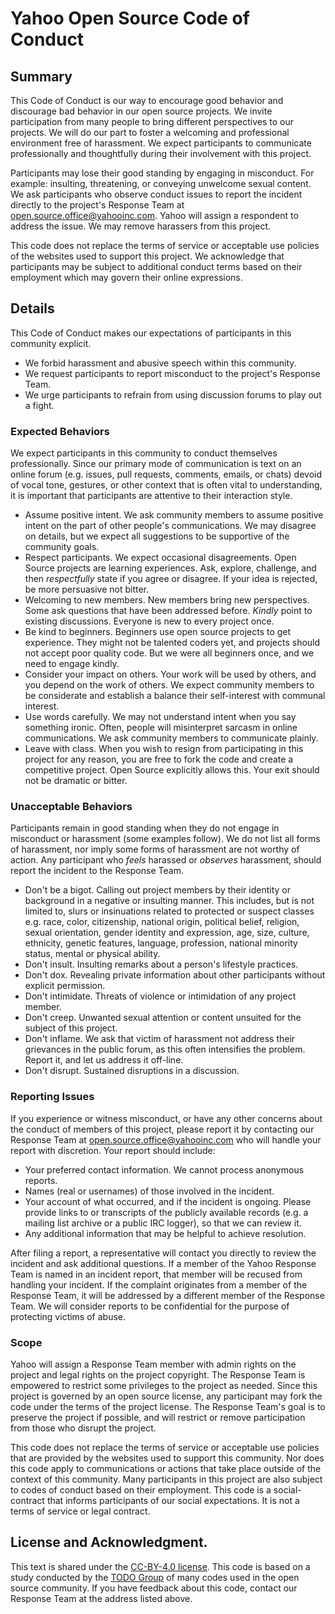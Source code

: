 # Yahoo Open Source Code of Conduct

## [](https://git.ouryahoo.com/pages/developer/Open-Source-Guide/docs/publishing/publishing-template/conduct/#summary)Summary

This Code of Conduct is our way to encourage good behavior and discourage bad behavior in our open source projects. We invite participation from many people to bring different perspectives to our projects. We will do our part to foster a welcoming and professional environment free of harassment. We expect participants to communicate professionally and thoughtfully during their involvement with this project.

Participants may lose their good standing by engaging in misconduct. For example: insulting, threatening, or conveying unwelcome sexual content. We ask participants who observe conduct issues to report the incident directly to the project's Response Team at [open.source.office@yahooinc.com](mailto:open.source.office@yahooinc.com). Yahoo will assign a respondent to address the issue. We may remove harassers from this project.

This code does not replace the terms of service or acceptable use policies of the websites used to support this project. We acknowledge that participants may be subject to additional conduct terms based on their employment which may govern their online expressions.

## [](https://git.ouryahoo.com/pages/developer/Open-Source-Guide/docs/publishing/publishing-template/conduct/#details)Details

This Code of Conduct makes our expectations of participants in this community explicit.

* We forbid harassment and abusive speech within this community.
* We request participants to report misconduct to the project's Response Team.
* We urge participants to refrain from using discussion forums to play out a fight.

### [](https://git.ouryahoo.com/pages/developer/Open-Source-Guide/docs/publishing/publishing-template/conduct/#expected-behaviors)Expected Behaviors

We expect participants in this community to conduct themselves professionally. Since our primary mode of communication is text on an online forum (e.g. issues, pull requests, comments, emails, or chats) devoid of vocal tone, gestures, or other context that is often vital to understanding, it is important that participants are attentive to their interaction style.

* Assume positive intent. We ask community members to assume positive intent on the part of other people's communications. We may disagree on details, but we expect all suggestions to be supportive of the community goals.
* Respect participants. We expect occasional disagreements. Open Source projects are learning experiences. Ask, explore, challenge, and then _respectfully_ state if you agree or disagree. If your idea is rejected, be more persuasive not bitter.
* Welcoming to new members. New members bring new perspectives. Some ask questions that have been addressed before. _Kindly_ point to existing discussions. Everyone is new to every project once.
* Be kind to beginners. Beginners use open source projects to get experience. They might not be talented coders yet, and projects should not accept poor quality code. But we were all beginners once, and we need to engage kindly.
* Consider your impact on others. Your work will be used by others, and you depend on the work of others. We expect community members to be considerate and establish a balance their self-interest with communal interest.
* Use words carefully. We may not understand intent when you say something ironic. Often, people will misinterpret sarcasm in online communications. We ask community members to communicate plainly.
* Leave with class. When you wish to resign from participating in this project for any reason, you are free to fork the code and create a competitive project. Open Source explicitly allows this. Your exit should not be dramatic or bitter.

### [](https://git.ouryahoo.com/pages/developer/Open-Source-Guide/docs/publishing/publishing-template/conduct/#unacceptable-behaviors)Unacceptable Behaviors

Participants remain in good standing when they do not engage in misconduct or harassment (some examples follow). We do not list all forms of harassment, nor imply some forms of harassment are not worthy of action. Any participant who _feels_ harassed or _observes_ harassment, should report the incident to the Response Team.

* Don't be a bigot. Calling out project members by their identity or background in a negative or insulting manner. This includes, but is not limited to, slurs or insinuations related to protected or suspect classes e.g. race, color, citizenship, national origin, political belief, religion, sexual orientation, gender identity and expression, age, size, culture, ethnicity, genetic features, language, profession, national minority status, mental or physical ability.
* Don't insult. Insulting remarks about a person's lifestyle practices.
* Don't dox. Revealing private information about other participants without explicit permission.
* Don't intimidate. Threats of violence or intimidation of any project member.
* Don't creep. Unwanted sexual attention or content unsuited for the subject of this project.
* Don't inflame. We ask that victim of harassment not address their grievances in the public forum, as this often intensifies the problem. Report it, and let us address it off-line.
* Don't disrupt. Sustained disruptions in a discussion.

### [](https://git.ouryahoo.com/pages/developer/Open-Source-Guide/docs/publishing/publishing-template/conduct/#reporting-issues)Reporting Issues

If you experience or witness misconduct, or have any other concerns about the conduct of members of this project, please report it by contacting our Response Team at [open.source.office@yahooinc.com](mailto:open.source.office@yahooinc.com) who will handle your report with discretion. Your report should include:

* Your preferred contact information. We cannot process anonymous reports.
* Names (real or usernames) of those involved in the incident.
* Your account of what occurred, and if the incident is ongoing. Please provide links to or transcripts of the publicly available records (e.g. a mailing list archive or a public IRC logger), so that we can review it.
* Any additional information that may be helpful to achieve resolution.

After filing a report, a representative will contact you directly to review the incident and ask additional questions. If a member of the Yahoo Response Team is named in an incident report, that member will be recused from handling your incident. If the complaint originates from a member of the Response Team, it will be addressed by a different member of the Response Team. We will consider reports to be confidential for the purpose of protecting victims of abuse.

### [](https://git.ouryahoo.com/pages/developer/Open-Source-Guide/docs/publishing/publishing-template/conduct/#scope)Scope

Yahoo will assign a Response Team member with admin rights on the project and legal rights on the project copyright. The Response Team is empowered to restrict some privileges to the project as needed. Since this project is governed by an open source license, any participant may fork the code under the terms of the project license. The Response Team's goal is to preserve the project if possible, and will restrict or remove participation from those who disrupt the project.

This code does not replace the terms of service or acceptable use policies that are provided by the websites used to support this community. Nor does this code apply to communications or actions that take place outside of the context of this community. Many participants in this project are also subject to codes of conduct based on their employment. This code is a social-contract that informs participants of our social expectations. It is not a terms of service or legal contract.

## [](https://git.ouryahoo.com/pages/developer/Open-Source-Guide/docs/publishing/publishing-template/conduct/#license-and-acknowledgment)License and Acknowledgment.

This text is shared under the [CC-BY-4.0 license](https://creativecommons.org/licenses/by/4.0/). This code is based on a study conducted by the [TODO Group](https://todogroup.org/) of many codes used in the open source community. If you have feedback about this code, contact our Response Team at the address listed above.